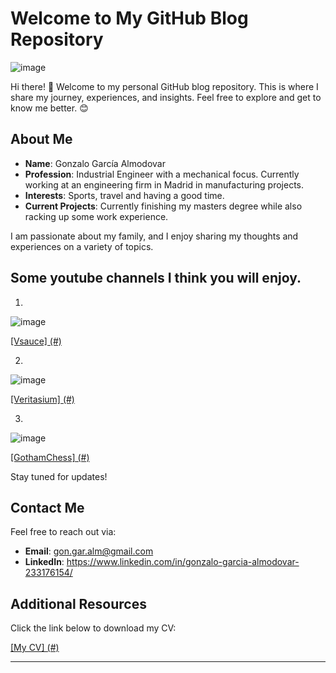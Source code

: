 # Welcome to My GitHub Blog Repository

![image](https://github.com/user-attachments/assets/b20125ac-926e-4404-9d5d-919d77d221b2)

Hi there! 👋 Welcome to my personal GitHub blog repository. This is where I share my journey, experiences, and insights. Feel free to explore and get to know me better. 😊

## About Me

- **Name**: Gonzalo García Almodovar
- **Profession**: Industrial Engineer with a mechanical focus. Currently working at an engineering firm in Madrid in manufacturing projects.
- **Interests**: Sports, travel and having a good time.
- **Current Projects**: Currently finishing my masters degree while also racking up some work experience.

I am passionate about my family, and I enjoy sharing my thoughts and experiences on a variety of topics.

## Some youtube channels I think you will enjoy.

1.
![image](https://github.com/user-attachments/assets/67ef5fc0-2bee-4a51-8967-d41f7afef874)

[[Vsauce] (#)](https://www.youtube.com/@Vsauce)

2.

![image](https://github.com/user-attachments/assets/b5dc690d-aa3b-46cb-b94d-40bb884657d3)

[[Veritasium] (#)](https://www.youtube.com/@veritasium)

3.

![image](https://github.com/user-attachments/assets/e3de3713-aa8d-48c2-a43c-e5ba319e4997) 

[[GothamChess] (#)](https://www.youtube.com/@GothamChess)

Stay tuned for updates!

## Contact Me

Feel free to reach out via:
- **Email**: gon.gar.alm@gmail.com
- **LinkedIn**: https://www.linkedin.com/in/gonzalo-garcia-almodovar-233176154/

## Additional Resources

Click the link below to download my CV:

[[My CV] (#)](https://github.com/gonzalo4044/gonzalo4044.github.io/blob/main/GGA_CV.pdf)


---
